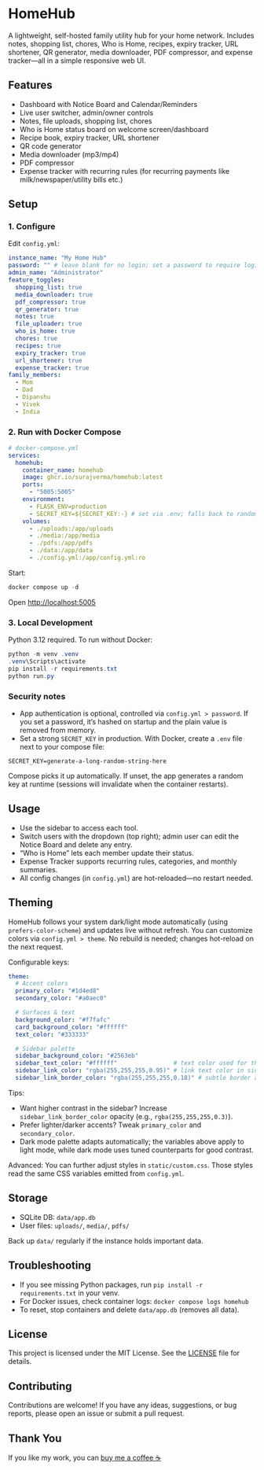 
# HomeHub

A lightweight, self-hosted family utility hub for your home network. Includes notes, shopping list, chores, Who is Home, recipes, expiry tracker, URL shortener, QR generator, media downloader, PDF compressor, and expense tracker—all in a simple responsive web UI.

## Features

- Dashboard with Notice Board and Calendar/Reminders
- Live user switcher, admin/owner controls
- Notes, file uploads, shopping list, chores
- Who is Home status board on welcome screen/dashboard
- Recipe book, expiry tracker, URL shortener
- QR code generator
- Media downloader (mp3/mp4)
- PDF compressor
- Expense tracker with recurring rules (for recurring payments like milk/newspaper/utility bills etc.)

## Setup

### 1. Configure
Edit `config.yml`:

```yaml
instance_name: "My Home Hub"
password: "" # leave blank for no login; set a password to require login
admin_name: "Administrator"
feature_toggles:
  shopping_list: true
  media_downloader: true
  pdf_compressor: true
  qr_generator: true
  notes: true
  file_uploader: true
  who_is_home: true
  chores: true
  recipes: true
  expiry_tracker: true
  url_shortener: true
  expense_tracker: true
family_members:
  - Mom
  - Dad
  - Dipanshu
  - Vivek
  - India
```

### 2. Run with Docker Compose

```yaml
# docker-compose.yml
services:
  homehub:
    container_name: homehub
    image: ghcr.io/surajverma/homehub:latest
    ports:
      - "5005:5005"
    environment:
      - FLASK_ENV=production
      - SECRET_KEY=${SECRET_KEY:-} # set via .env; falls back to random if not provided
    volumes:
      - ./uploads:/app/uploads
      - ./media:/app/media
      - ./pdfs:/app/pdfs
      - ./data:/app/data
      - ./config.yml:/app/config.yml:ro
```

Start:
```powershell
docker compose up -d
```
Open [http://localhost:5005](http://localhost:5005)

### 3. Local Development

Python 3.12 required. To run without Docker:
```powershell
python -m venv .venv
.venv\Scripts\activate
pip install -r requirements.txt
python run.py
```

### Security notes

- App authentication is optional, controlled via `config.yml > password`. If you set a password, it’s hashed on startup and the plain value is removed from memory.
- Set a strong `SECRET_KEY` in production. With Docker, create a `.env` file next to your compose file:

```env
SECRET_KEY=generate-a-long-random-string-here
```

Compose picks it up automatically. If unset, the app generates a random key at runtime (sessions will invalidate when the container restarts).

## Usage

- Use the sidebar to access each tool.
- Switch users with the dropdown (top right); admin user can edit the Notice Board and delete any entry.
- “Who is Home” lets each member update their status.
- Expense Tracker supports recurring rules, categories, and monthly summaries.
- All config changes (in `config.yml`) are hot-reloaded—no restart needed.

## Theming

HomeHub follows your system dark/light mode automatically (using `prefers-color-scheme`) and updates live without refresh. You can customize colors via `config.yml > theme`. No rebuild is needed; changes hot-reload on the next request.

Configurable keys:

```yaml
theme:
  # Accent colors
  primary_color: "#1d4ed8"
  secondary_color: "#a0aec0"

  # Surfaces & text
  background_color: "#f7fafc"
  card_background_color: "#ffffff"
  text_color: "#333333"

  # Sidebar palette
  sidebar_background_color: "#2563eb"
  sidebar_text_color: "#ffffff"                # text color used for the sidebar title and labels
  sidebar_link_color: "rgba(255,255,255,0.95)" # link text color in sidebar items
  sidebar_link_border_color: "rgba(255,255,255,0.18)" # subtle border around sidebar links
```

Tips:
- Want higher contrast in the sidebar? Increase `sidebar_link_border_color` opacity (e.g., `rgba(255,255,255,0.3)`).
- Prefer lighter/darker accents? Tweak `primary_color` and `secondary_color`.
- Dark mode palette adapts automatically; the variables above apply to light mode, while dark mode uses tuned counterparts for good contrast.

Advanced: You can further adjust styles in `static/custom.css`. Those styles read the same CSS variables emitted from `config.yml`.

## Storage

- SQLite DB: `data/app.db`
- User files: `uploads/`, `media/`, `pdfs/`

Back up `data/` regularly if the instance holds important data.

## Troubleshooting

- If you see missing Python packages, run `pip install -r requirements.txt` in your venv.
- For Docker issues, check container logs: `docker compose logs homehub`
- To reset, stop containers and delete `data/app.db` (removes all data).

## License

This project is licensed under the MIT License. See the [LICENSE](LICENSE) file for details.

## Contributing

Contributions are welcome! If you have any ideas, suggestions, or bug reports, please open an issue or submit a pull request.

## Thank You
If you like my work, you can [buy me a coffee ☕](https://ko-fi.com/skv)